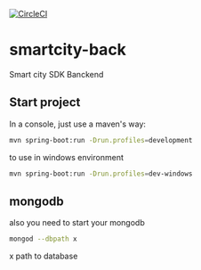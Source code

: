 [![CircleCI](https://circleci.com/gh/dads-software-brotherhood/smartcity-back.svg?style=svg)](https://circleci.com/gh/dads-software-brotherhood/smartcity-back)

# smartcity-back

Smart city SDK Banckend

## Start project

In a console, just use a maven's way:

```bash
mvn spring-boot:run -Drun.profiles=development
```
to use in windows environment
```bash
mvn spring-boot:run -Drun.profiles=dev-windows
```

## mongodb

also you need to start your mongodb

```bash
mongod --dbpath x
```
x path to database


